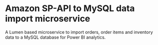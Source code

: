 # Amazon SP-API to MySQL data import microservice

A Lumen based microservice to import orders, order items and inventory data to a MySQL database for Power BI analytics.